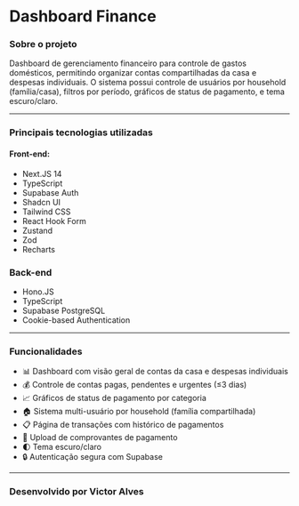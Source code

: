 <h1>Dashboard Finance</h1>

### Sobre o projeto
Dashboard de gerenciamento financeiro para controle de gastos domésticos, permitindo organizar contas compartilhadas da casa e despesas individuais. O sistema possui controle de usuários por household (família/casa), filtros por período, gráficos de status de pagamento, e tema escuro/claro.

---

### Principais tecnologias utilizadas

#### Front-end:
- Next.JS 14
- TypeScript
- Supabase Auth
- Shadcn UI
- Tailwind CSS
- React Hook Form
- Zustand
- Zod
- Recharts

### Back-end
- Hono.JS
- TypeScript
- Supabase PostgreSQL
- Cookie-based Authentication

---

### Funcionalidades
- 📊 Dashboard com visão geral de contas da casa e despesas individuais
- 💰 Controle de contas pagas, pendentes e urgentes (≤3 dias)
- 📈 Gráficos de status de pagamento por categoria
- 🏠 Sistema multi-usuário por household (família compartilhada)
- 📋 Página de transações com histórico de pagamentos
- 🧾 Upload de comprovantes de pagamento
- 🌓 Tema escuro/claro
- 🔒 Autenticação segura com Supabase

---

### Desenvolvido por Victor Alves
